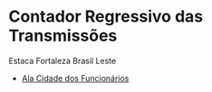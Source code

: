 # Contador Regressivo das Transmissões
Estaca Fortaleza Brasil Leste
- [Ala Cidade dos Funcionários](https://mickhill-qa.github.io/estaca-fortaleza-brasil-leste/ala-cidade-dos-funcionarios/)
